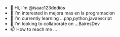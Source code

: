 - 👋 Hi, I’m @isaac123dedios
- 👀 I’m interested in  mejora mas en la programacion
- 🌱 I’m currently learning ...php,python,javaescript 
- 💞️ I’m looking to collaborate on ...BairesDev
- 📫 How to reach me ... 

<!---
isaac123dedios/isaac123dedios is a ✨ special ✨ repository because its `README.md` (this file) appears on your GitHub profile.
You can click the Preview link to take a look at your changes.
--->
